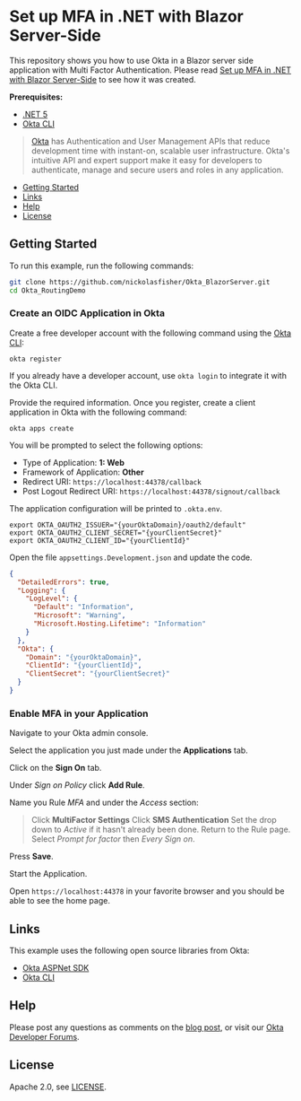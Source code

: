 # Set up MFA in .NET with Blazor Server-Side

This repository shows you how to use Okta in a Blazor server side application with Multi Factor Authentication. Please read [Set up MFA in .NET with Blazor Server-Side][blog] to see how it was created.

**Prerequisites:**

- [.NET 5](https://dotnet.microsoft.com/download/dotnet/5.0)
- [Okta CLI](https://cli.okta.com)

> [Okta](https://developer.okta.com/) has Authentication and User Management APIs that reduce development time with instant-on, scalable user infrastructure. Okta's intuitive API and expert support make it easy for developers to authenticate, manage and secure users and roles in any application.

* [Getting Started](#getting-started)
* [Links](#links)
* [Help](#help)
* [License](#license)

## Getting Started

To run this example, run the following commands:

```bash
git clone https://github.com/nickolasfisher/Okta_BlazorServer.git
cd Okta_RoutingDemo
```

### Create an OIDC Application in Okta

Create a free developer account with the following command using the [Okta CLI](https://cli.okta.com):

```shell
okta register
```

If you already have a developer account, use `okta login` to integrate it with the Okta CLI. 

Provide the required information. Once you register, create a client application in Okta with the following command:

```shell
okta apps create
```

You will be prompted to select the following options:
- Type of Application: **1: Web**
- Framework of Application: **Other**
- Redirect URI: `https://localhost:44378/callback`
- Post Logout Redirect URI: `https://localhost:44378/signout/callback`

The application configuration will be printed to `.okta.env`.

```dotenv
export OKTA_OAUTH2_ISSUER="{yourOktaDomain}/oauth2/default"
export OKTA_OAUTH2_CLIENT_SECRET="{yourClientSecret}"
export OKTA_OAUTH2_CLIENT_ID="{yourClientId}"
```

Open the file `appsettings.Development.json` and update the code.

```json
{
  "DetailedErrors": true,
  "Logging": {
    "LogLevel": {
      "Default": "Information",
      "Microsoft": "Warning",
      "Microsoft.Hosting.Lifetime": "Information"
    }
  },
  "Okta": {
    "Domain": "{yourOktaDomain}",
    "ClientId": "{yourClientId}",
    "ClientSecret": "{yourClientSecret}"
  }
}
```

### Enable MFA in your Application

Navigate to your Okta admin console.

Select the application you just made under the **Applications** tab.

Click on the **Sign On** tab.

Under *Sign on Policy* click **Add Rule**.

Name you Rule *MFA* and under the *Access* section: 
   > Click **MultiFactor Settings**
   > Click **SMS Authentication**
   > Set the drop down to *Active* if it hasn't already been done.
   > Return to the Rule page.
   > Select *Prompt for factor* then *Every Sign on*.  

Press **Save**.

Start the Application.

Open `https://localhost:44378` in your favorite browser and you should be able to see the home page.

## Links

This example uses the following open source libraries from Okta:

* [Okta ASPNet SDK](https://github.com/okta/okta-aspnet)
* [Okta CLI](https://github.com/okta/okta-cli)

## Help

Please post any questions as comments on the [blog post][blog], or visit our [Okta Developer Forums](https://devforum.okta.com/).

## License

Apache 2.0, see [LICENSE](LICENSE).

[blog]: https://developer.okta.com/blog/2021/xyz
